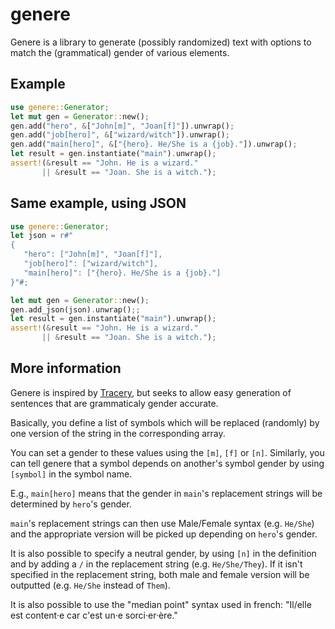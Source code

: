 # genere

Genere is a library to generate (possibly randomized) text with options to match the (grammatical) gender
of various elements.

## Example

```rust
use genere::Generator;
let mut gen = Generator::new();
gen.add("hero", &["John[m]", "Joan[f]"]).unwrap();
gen.add("job[hero]", &["wizard/witch"]).unwrap();
gen.add("main[hero]", &["{hero}. He/She is a {job}."]).unwrap();
let result = gen.instantiate("main").unwrap();
assert!(&result == "John. He is a wizard."
       || &result == "Joan. She is a witch.");
```


## Same example, using JSON

```rust
use genere::Generator;
let json = r#"
{
   "hero": ["John[m]", "Joan[f]"],
   "job[hero]": ["wizard/witch"],
   "main[hero]": ["{hero}. He/She is a {job}."]
}"#;

let mut gen = Generator::new();
gen.add_json(json).unwrap();;
let result = gen.instantiate("main").unwrap();
assert!(&result == "John. He is a wizard."
       || &result == "Joan. She is a witch.");
```


## More information

Genere is inspired by [Tracery](http://tracery.io/), but seeks to allow easy generation
of sentences that are grammaticaly gender accurate.

Basically, you define a list of symbols which will be replaced (randomly) by one version
of the string in the corresponding array.

You can set a gender to these values using the `[m]`, `[f]` or `[n]`. Similarly, you can
tell genere that a symbol depends on another's symbol gender by using `[symbol]` in the symbol name.

E.g., `main[hero]` means that the gender in `main`'s replacement strings will be determined
by `hero`'s gender.

`main`'s replacement strings can then use Male/Female syntax (e.g. `He/She`) and the appropriate
version will be picked up depending on `hero`'s gender.

It is also possible to specify a neutral gender, by using `[n]` in the definition and by
adding a `/` in the replacement string (e.g. `He/She/They`). If it isn't specified in the
replacement string, both male and female version will be outputted (e.g. `He/She` instead of `Them`).

It is also possible to use the "median point" syntax used in french: "Il/elle est content·e car c'est un·e sorci·er·ère."
